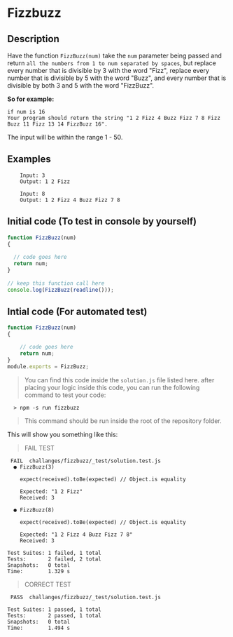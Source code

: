 # Fizzbuzz

## Description
Have the function `FizzBuzz(num)` take the `num` parameter being passed and return `all the numbers from 1 to num separated by spaces`, but replace every number that is divisible by 3 with the word "Fizz", replace every number that is divisible by 5 with the word "Buzz", and every number that is divisible by both 3 and 5 with the word "FizzBuzz".

**So for example:**
```
if num is 16
Your program should return the string "1 2 Fizz 4 Buzz Fizz 7 8 Fizz Buzz 11 Fizz 13 14 FizzBuzz 16". 
```
The input will be within the range 1 - 50.

## Examples
```
    Input: 3
    Output: 1 2 Fizz
    
    Input: 8
    Output: 1 2 Fizz 4 Buzz Fizz 7 8
```

## Initial code (To test in console by yourself)
```javascript
function FizzBuzz(num)
{ 
 
  // code goes here  
  return num; 
}
   
// keep this function call here 
console.log(FizzBuzz(readline()));
```

## Intial code (For automated test)
````javascript 
function FizzBuzz(num)
{ 

    // code goes here  
    return num; 
}
module.exports = FizzBuzz;
````

>You can find this code inside the `solution.js` file listed here. after placing your logic inside this code, you can run the following command to test your code: 

```console
  > npm -s run fizzbuzz
```
>This command should be run inside the root of the repository folder. 

This will show you something like this:

>FAIL TEST
```console
 FAIL  challanges/fizzbuzz/_test/solution.test.js
  ● FizzBuzz(3)

    expect(received).toBe(expected) // Object.is equality

    Expected: "1 2 Fizz"
    Received: 3

  ● FizzBuzz(8)

    expect(received).toBe(expected) // Object.is equality

    Expected: "1 2 Fizz 4 Buzz Fizz 7 8"
    Received: 3

Test Suites: 1 failed, 1 total
Tests:       2 failed, 2 total
Snapshots:   0 total
Time:        1.329 s
```

>CORRECT TEST
```console
 PASS  challanges/fizzbuzz/_test/solution.test.js

Test Suites: 1 passed, 1 total
Tests:       2 passed, 1 total
Snapshots:   0 total
Time:        1.494 s
```